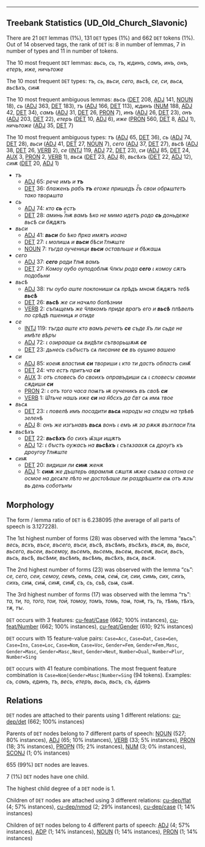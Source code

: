 

--------------------------------------------------------------------------------

## Treebank Statistics (UD_Old_Church_Slavonic)

There are 21 `DET` lemmas (1%), 131 `DET` types (1%) and 662 `DET` tokens (1%).
Out of 14 observed tags, the rank of `DET` is: 8 in number of lemmas, 7 in number of types and 11 in number of tokens.

The 10 most frequent `DET` lemmas: <em>вьсь, сь, тъ, ѥдинъ, самъ, инъ, онъ, етеръ, иже, ничьтоже</em>

The 10 most frequent `DET` types:  <em>тъ, сь, вьси, сего, вьсѣ, се, си, вьсѧ, вьсѣхъ, сиѭ</em>

The 10 most frequent ambiguous lemmas: <em>вьсь</em> ([DET]() 208, [ADJ]() 141, [NOUN]() 18), <em>сь</em> ([ADJ]() 363, [DET]() 183), <em>тъ</em> ([ADJ]() 166, [DET]() 113), <em>ѥдинъ</em> ([NUM]() 188, [ADJ]() 42, [DET]() 34), <em>самъ</em> ([ADJ]() 31, [DET]() 26, [PRON]() 7), <em>инъ</em> ([ADJ]() 26, [DET]() 23), <em>онъ</em> ([ADJ]() 203, [DET]() 22), <em>етеръ</em> ([DET]() 10, [ADJ]() 6), <em>иже</em> ([PRON]() 560, [DET]() 8, [ADJ]() 1), <em>ничьтоже</em> ([ADJ]() 35, [DET]() 7)

The 10 most frequent ambiguous types:  <em>тъ</em> ([ADJ]() 65, [DET]() 36), <em>сь</em> ([ADJ]() 74, [DET]() 28), <em>вьси</em> ([ADJ]() 41, [DET]() 27, [NOUN]() 7), <em>сего</em> ([ADJ]() 37, [DET]() 27), <em>вьсѣ</em> ([ADJ]() 38, [DET]() 26, [VERB]() 2), <em>се</em> ([INTJ]() 119, [ADJ]() 72, [DET]() 23), <em>си</em> ([ADJ]() 85, [DET]() 24, [AUX]() 3, [PRON]() 2, [VERB]() 1), <em>вьсѧ</em> ([DET]() 23, [ADJ]() 8), <em>вьсѣхъ</em> ([DET]() 22, [ADJ]() 12), <em>сиѭ</em> ([DET]() 20, [ADJ]() 1)


* <em>тъ</em>
  * [ADJ]() 65: <em>рече имъ и <b>тъ</b></em>
  * [DET]() 36: <em>блаженъ рабъ <b>тъ</b> егоже пришедъ гⷩ҇ъ свои обрѧштетъ тако творѧшта</em>
* <em>сь</em>
  * [ADJ]() 74: <em>кто <b>сь</b> естъ</em>
  * [DET]() 28: <em>аминь ⷢ҇лѭ вамъ ѣко не мимо идетъ родо <b>сь</b> доньдеже вьсѣ си бѫдѫтъ</em>
* <em>вьси</em>
  * [ADJ]() 41: <em><b>вьси</b> бо ѣко п҃рка имѫтъ иоана</em>
  * [DET]() 27: <em>ꙇ молишѧ и <b>вьси</b> бѣси г҃лѭште</em>
  * [NOUN]() 7: <em>тъгда оученици <b>вьси</b> оставльше и бѣжашѧ</em>
* <em>сего</em>
  * [ADJ]() 37: <em><b>сего</b> ради г҃лѭ вамъ</em>
  * [DET]() 27: <em>Комоу оубо оуподоблѭ ч҃лкꙑ рода <b>сего</b> ꙇ комоу сѫтъ подобьни</em>
* <em>вьсѣ</em>
  * [ADJ]() 38: <em>тꙑ оубо аште поклониши сѧ прѣдъ мноѭ бѫдѫтъ тебѣ <b>вьсѣ</b></em>
  * [DET]() 26: <em><b>вьсѣ</b> же си начѧло болѣзнии</em>
  * [VERB]() 2: <em>съпѧщемъ же ч҃лвкомъ приде врагъ его и <b>вьсѣ</b> плѣвелъ по срѣдѣ пшеницѧ и отиде</em>
* <em>се</em>
  * [INTJ]() 119: <em>тъгда аште кто вамъ речетъ <b>се</b> съде х҃ъ ли сьде не имѣте вѣрꙑ</em>
  * [ADJ]() 72: <em>ꙇ озирааше сѧ видѣти сътворьшѫѭ <b>се</b></em>
  * [DET]() 23: <em>дьнесь събꙑстъ сѧ писание <b>се</b> въ оушию вашею</em>
* <em>си</em>
  * [ADJ]() 85: <em>коеѭ властиѭ <b>си</b> твориши ꙇ кто ти дастъ область сиѭ҄</em>
  * [DET]() 24: <em>что естъ притъча <b>си</b></em>
  * [AUX]() 3: <em>отъ словесъ бо своихъ оправъдиши сѧ ꙇ словесꙑ своими сѫдиши <b>си</b></em>
  * [PRON]() 2: <em>ꙇ отъ того часа поѩтъ ѭ оученикъ въ своѣ <b>си</b></em>
  * [VERB]() 1: <em>Ѡ҅тьче нашъ иже <b>си</b> на н҃бсхъ да с҃вт сѧ имѧ твое</em>
* <em>вьсѧ</em>
  * [DET]() 23: <em>ꙇ повелѣ имъ посадити <b>вьсѧ</b> народꙑ на сподꙑ на трѣвѣ зеленѣ</em>
  * [ADJ]() 8: <em>онъ же изгънавъ <b>вьсѧ</b> вонъ ꙇ емъ ѭ за рѫкѫ възгласи г҃лѧ</em>
* <em>вьсѣхъ</em>
  * [DET]() 22: <em><b>вьсѣхъ</b> бо сихъ ѩ҃зци ищѫтъ</em>
  * [ADJ]() 12: <em>ꙇ бꙑстъ оужасъ на <b>вьсѣхъ</b> ꙇ сътѧзаахѫ сѧ дроугъ къ дроугоу г҃лѭште</em>
* <em>сиѭ</em>
  * [DET]() 20: <em>видиши ли <b>сиѭ</b> женѫ</em>
  * [ADJ]() 1: <em><b>сиѭ</b> же дъштерь аврамлѭ сѫштѫ ѭже съвѧза сотона се осмое на десѧте лѣто не достоѣаше ли раздрѣшити еѩ отъ ѫзꙑ вь день соботънꙑ</em>

## Morphology

The form / lemma ratio of `DET` is 6.238095 (the average of all parts of speech is 3.127228).

The 1st highest number of forms (28) was observed with the lemma “вьсь”: <em>весь, всхъ, въсе, въсего, въси, въсѣ, въсѣмъ, въсѣхъ, въсѫ, вь, вьсе, вьсего, вьсеи, вьсемоу, вьсемъ, вьсемь, вьсеѩ, вьсеѭ, вьси, вьсъ, вьсь, вьсѣ, вьсѣми, вьсѣмъ, вьсѣмь, вьсѣхъ, вьсѧ, вьсѫ</em>.

The 2nd highest number of forms (23) was observed with the lemma “сь”: <em>се, сего, сеи, семоу, семъ, семь, сеѩ, сеѩ҅, си, сии, симь, сих, сихъ, сихь, сиѩ, сиѩ҅, сиѭ, сиѭ҄, съ, сь, сьѣ, сьѩ, сьѭ</em>.

The 3rd highest number of forms (17) was observed with the lemma “тъ”: <em>та, ти, то, того, тои, тои҅, томоу, томъ, томь, тоѩ, тоѭ, тъ, ть, тѣмь, тѣхъ, тѫ, тꙑ</em>.

`DET` occurs with 3 features: [cu-feat/Case]() (662; 100% instances), [cu-feat/Number]() (662; 100% instances), [cu-feat/Gender]() (610; 92% instances)

`DET` occurs with 15 feature-value pairs: `Case=Acc`, `Case=Dat`, `Case=Gen`, `Case=Ins`, `Case=Loc`, `Case=Nom`, `Case=Voc`, `Gender=Fem`, `Gender=Fem,Masc`, `Gender=Masc`, `Gender=Masc,Neut`, `Gender=Neut`, `Number=Dual`, `Number=Plur`, `Number=Sing`

`DET` occurs with 41 feature combinations.
The most frequent feature combination is `Case=Nom|Gender=Masc|Number=Sing` (94 tokens).
Examples: <em>сь, самъ, единъ, тъ, весь, етеръ, вьсь, вьсъ, съ, е҅динъ</em>


## Relations

`DET` nodes are attached to their parents using 1 different relations: [cu-dep/det]() (662; 100% instances)

Parents of `DET` nodes belong to 7 different parts of speech: [NOUN]() (527; 80% instances), [ADJ]() (65; 10% instances), [VERB]() (33; 5% instances), [PRON]() (18; 3% instances), [PROPN]() (15; 2% instances), [NUM]() (3; 0% instances), [SCONJ]() (1; 0% instances)

655 (99%) `DET` nodes are leaves.

7 (1%) `DET` nodes have one child.

The highest child degree of a `DET` node is 1.

Children of `DET` nodes are attached using 3 different relations: [cu-dep/flat]() (4; 57% instances), [cu-dep/nmod]() (2; 29% instances), [cu-dep/case]() (1; 14% instances)

Children of `DET` nodes belong to 4 different parts of speech: [ADJ]() (4; 57% instances), [ADP]() (1; 14% instances), [NOUN]() (1; 14% instances), [PRON]() (1; 14% instances)

